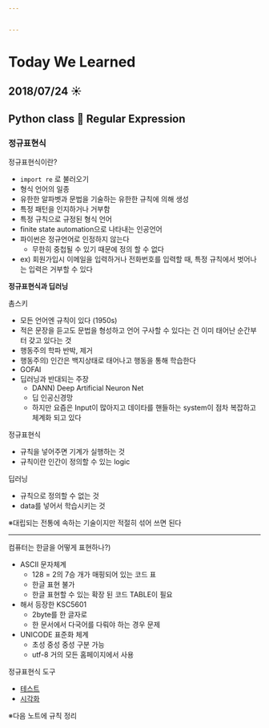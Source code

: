 ```yaml
---


---
```


<h1 id="today-we-learned">Today We Learned</h1>
<h2 id="sunny">2018/07/24 ☀️</h2>
<h2 id="python-class-snake--regular-expression">Python class 🐍  Regular Expression</h2>
<h3 id="정규표현식">정규표현식</h3>
<p>정규표현식이란?</p>
<ul>
<li><code>import re</code> 로 불러오기</li>
<li>형식 언어의 일종</li>
<li>유한한 알파벳과 문법을 기술하는 유한한 규칙에 의해 생성</li>
<li>특정 패턴을 인지하거나 거부함</li>
<li>특정 규칙으로 규정된 형식 언어</li>
<li>finite state automation으로 나타내는 인공언어</li>
<li>파이썬은 정규언어로 인정하지 않는다
<ul>
<li>무한히 중첩될 수 있기 때문에 정의 할 수 없다</li>
</ul>
</li>
<li>ex) 회원가입시 이메일을 입력하거나 전화번호를 입력할 때, 특정 규칙에서 벗어나는 입력은 거부할 수 있다</li>
</ul>
<p><strong>정규표현식과 딥러닝</strong></p>
<p>촘스키</p>
<ul>
<li>모든 언어엔 규칙이 있다 (1950s)</li>
<li>적은 문장을 듣고도 문법을 형성하고 언어 구사할 수 있다는 건 이미 태어난 순간부터 갖고 있다는 것</li>
<li>행동주의 학파 반박, 제거</li>
<li>행동주의) 인간은 백지상태로 태어나고 행동을 통해 학습한다</li>
<li>GOFAI</li>
<li>딥러닝과 반대되는 주장
<ul>
<li>DANN) Deep Artificial Neuron Net</li>
<li>딥 인공신경망</li>
<li>하지만 요즘은 Input이 많아지고 데이타를 핸들하는 system이 점차 복잡하고 체계화 되고 있다</li>
</ul>
</li>
</ul>
<p>정규표현식</p>
<ul>
<li>규칙을 넣어주면 기계가 실행하는 것</li>
<li>규칙이란 인간이 정의할 수 있는 logic</li>
</ul>
<p>딥러닝</p>
<ul>
<li>규칙으로 정의할 수 없는 것</li>
<li>data를 넣어서 학습시키는 것</li>
</ul>
<p>※대립되는 전통에 속하는 기술이지만 적절히 섞어 쓰면 된다</p>
<hr>
<p>컴퓨터는 한글을 어떻게 표현하나?)</p>
<ul>
<li>ASCII 문자체계
<ul>
<li>128 = 2의 7승 개가 매핑되어 있는 코드 표</li>
<li>한글 표현 불가</li>
<li>한글 표현할 수 있는 확장 된 코드 TABLE이 필요</li>
</ul>
</li>
<li>해서 등장한 KSC5601
<ul>
<li>2byte를 한 글자로</li>
<li>한 문서에서 다국어를 다뤄야 하는 경우 문제</li>
</ul>
</li>
<li>UNICODE 표준화 체계
<ul>
<li>초성 중성 중성 구분 가능</li>
<li>utf-8 거의 모든 홈페이지에서 사용</li>
</ul>
</li>
</ul>
<p>정규표현식 도구</p>
<ul>
<li><a href="https://regex101.com/">테스트</a></li>
<li><a href="https://regexper.com/">시각화</a></li>
</ul>
<p>※다음 노트에 규칙 정리</p>

